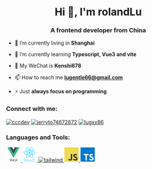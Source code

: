 <h1 align="center">Hi 👋, I'm rolandLu</h1>
<h3 align="center">A frontend developer from China</h3>

- 🔭 I’m currently living in **Shanghai**

- 🌱 I’m currently learning **Typescript, Vue3 and vite**

- 💬 My WeChat is **Kenshi678**

- 📫 How to reach me **lugentle66@gmail.com**

- ⚡ Just **always focus on programming**



<h3 align="left">Connect with me:</h3>
<p align="left">
<a href="https://dev.to/cccdev" target="blank"><img align="center" src="https://raw.githubusercontent.com/rahuldkjain/github-profile-readme-generator/master/src/images/icons/Social/devto.svg" alt="cccdev" height="30" width="40" /></a>
<a href="https://twitter.com/jerryto74672672" target="blank"><img align="center" src="https://raw.githubusercontent.com/rahuldkjain/github-profile-readme-generator/master/src/images/icons/Social/twitter.svg" alt="jerryto74672672" height="30" width="40" /></a>
<a href="https://instagram.com/lugxx86" target="blank"><img align="center" src="https://raw.githubusercontent.com/rahuldkjain/github-profile-readme-generator/master/src/images/icons/Social/instagram.svg" alt="lugxx86" height="30" width="40" /></a>
</p>

<h3 align="left">Languages and Tools:</h3>
<a href="https://vuejs.org/" target="_blank" rel="noreferrer"> <img src="https://raw.githubusercontent.com/devicons/devicon/master/icons/vuejs/vuejs-original-wordmark.svg" alt="vuejs" width="40" height="40"/> </a><a href="https://reactjs.org/" target="_blank" rel="noreferrer"> <img src="https://raw.githubusercontent.com/devicons/devicon/master/icons/react/react-original-wordmark.svg" alt="react" width="40" height="40"/> </a> <a href="https://tailwindcss.com/" target="_blank" rel="noreferrer"> <img src="https://www.vectorlogo.zone/logos/tailwindcss/tailwindcss-icon.svg" alt="tailwind" width="40" height="40"/> </a><a href="https://developer.mozilla.org/en-US/docs/Web/JavaScript" target="_blank" rel="noreferrer"> <img src="https://raw.githubusercontent.com/devicons/devicon/master/icons/javascript/javascript-original.svg" alt="javascript" width="40" height="40"/> 
</a><a href="https://www.typescriptlang.org/" target="_blank" rel="noreferrer"> <img src="https://raw.githubusercontent.com/devicons/devicon/master/icons/typescript/typescript-original.svg" alt="typescript" width="40" height="40"/> </a>
</p>
